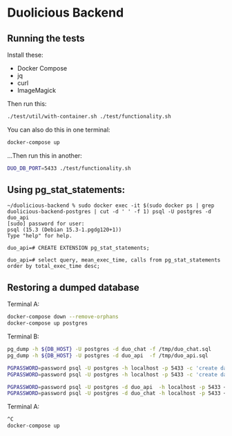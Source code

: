 # Duolicious Backend

## Running the tests

Install these:

* Docker Compose
* jq
* curl
* ImageMagick

Then run this:

```bash
./test/util/with-container.sh ./test/functionality.sh
```

You can also do this in one terminal:

```bash
docker-compose up
```

...Then run this in another:

```bash
DUO_DB_PORT=5433 ./test/functionality.sh
```

## Using pg_stat_statements:

```
~/duolicious-backend % sudo docker exec -it $(sudo docker ps | grep duolicious-backend-postgres | cut -d ' ' -f 1) psql -U postgres -d duo_api
[sudo] password for user:
psql (15.3 (Debian 15.3-1.pgdg120+1))
Type "help" for help.

duo_api=# CREATE EXTENSION pg_stat_statements;

duo_api=# select query, mean_exec_time, calls from pg_stat_statements order by total_exec_time desc;
```

## Restoring a dumped database

Terminal A:

```bash
docker-compose down --remove-orphans
docker-compose up postgres
```

Terminal B:
```bash
pg_dump -h ${DB_HOST} -U postgres -d duo_chat -f /tmp/duo_chat.sql
pg_dump -h ${DB_HOST} -U postgres -d duo_api  -f /tmp/duo_api.sql

PGPASSWORD=password psql -U postgres -h localhost -p 5433 -c 'create database duo_api;'
PGPASSWORD=password psql -U postgres -h localhost -p 5433 -c 'create database duo_chat;'

PGPASSWORD=password psql -U postgres -d duo_api  -h localhost -p 5433 < /tmp/duo_api.sql
PGPASSWORD=password psql -U postgres -d duo_chat -h localhost -p 5433 < /tmp/duo_chat.sql
```

Terminal A:

```bash
^C
docker-compose up
```
